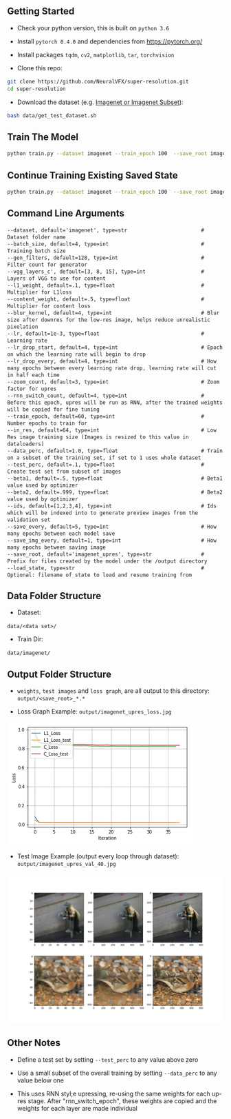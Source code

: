 
## Getting Started
- Check your python version, this is built on `python 3.6`
- Install `pytorch 0.4.0` and dependencies from https://pytorch.org/
- Install packages `tqdm`, `cv2`, `matplotlib`, `tar`, `torchvision`

- Clone this repo:
```bash
git clone https://github.com/NeuralVFX/super-resolution.git
cd super-resolution
```
- Download the dataset (e.g. [Imagenet or Imagenet Subset](http://pjreddie.com/media/files/VOCtrainval_06-Nov-2007.tar)):
```bash
bash data/get_test_dataset.sh
```

## Train The Model
```bash
python train.py --dataset imagenet --train_epoch 100  --save_root imagenet_upres
```

## Continue Training Existing Saved State
```bash
python train.py --dataset imagenet --train_epoch 100  --save_root imagenet_upres  --load_state output/imagenet_upres_3.json
```

## Command Line Arguments
```
--dataset, default='imagenet', type=str                        # Dataset folder name
--batch_size, default=4, type=int                              # Training batch size
--gen_filters, default=128, type=int                           # Filter count for generator
--vgg_layers_c', default=[3, 8, 15], type=int                  # Layers of VGG to use for content
--l1_weight, default=.1, type=float                            # Multiplier for L1loss
--content_weight, default=.5, type=float                       # Multiplier for content loss
--blur_kernel, default=4, type=int                             # Blur size after downres for the low-res image, helps reduce unrealistic pixelation
--lr, default=1e-3, type=float                                 # Learning rate
--lr_drop_start, default=4, type=int                           # Epoch on which the learning rate will begin to drop
--lr_drop_every, default=4, type=int                           # How many epochs between every learning rate drop, learning rate will cut in half each time
--zoom_count, default=3, type=int                              # Zoom factor for upres
--rnn_switch_count, default=4, type=int                        # Before this epoch, upres will be run as RNN, after the trained weights will be copied for fine tuning
--train_epoch, default=60, type=int                            # Number epochs to train for
--in_res, default=64, type=int                                 # Low Res image training size (Images is resized to this value in dataloaders)
--data_perc, default=1.0, type=float                           # Train on a subset of the training set, if set to 1 uses whole dataset
--test_perc, default=.1, type=float                            # Create test set from subset of images
--beta1, default=.5, type=float                                # Beta1 value used by optimizer
--beta2, default=.999, type=float                              # Beta2 value used by optimizer
--ids, default=[1,2,3,4], type=int                             # Ids which will be indexed into to generate preview images from the validation set
--save_every, default=5, type=int                              # How many epochs between each model save
--save_img_every, default=1, type=int                          # How many epochs between saving image
--save_root, default='imagenet_upres', type=str                # Prefix for files created by the model under the /output directory
--load_state, type=str                                         # Optional: filename of state to load and resume training from
```

## Data Folder Structure

- Dataset:

`data/<data set>/`

- Train Dir:

`data/imagenet/`

## Output Folder Structure

- `weights`, `test images` and `loss graph`, are all output to this directory: `output/<save_root>_*.*`

- Loss Graph Example: `output/imagenet_upres_loss.jpg`

![](output/imagenet_upres_loss.jpg)

- Test Image Example (output every loop through dataset): `output/imagenet_upres_val_40.jpg`

![](output/imagenet_upres_val_40.jpg)

## Other Notes

- Define a test set by setting `--test_perc` to any value above zero

- Use a small subset of the overall training by setting `--data_perc` to any value below one

- This uses RNN styl;e upressing, re-using the same weights for each up-res stage. After "rnn_switch_epoch", these weights are copied and the weights for each layer are made individual

